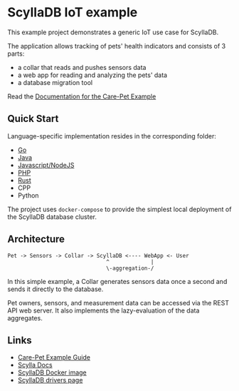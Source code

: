 ScyllaDB IoT example
===

This example project demonstrates a generic IoT use case
for ScyllaDB.

The application allows tracking of pets' health indicators
and consists of 3 parts:

- a collar that reads and pushes sensors data
- a web app for reading and analyzing the pets' data
- a database migration tool

Read the [Documentation for the Care-Pet Example](https://iot.scylladb.com/stable/)

Quick Start
---

Language-specific implementation resides in the corresponding folder:

- [Go](go)
- [Java](java)
- [Javascript/NodeJS](javascript)
- [PHP](php)
- [Rust](rust)
- CPP
- Python


The project uses `docker-compose` to provide the simplest local
deployment of the ScyllaDB database cluster.

Architecture
---

```
Pet -> Sensors -> Collar -> ScyllaDB <---- WebApp <- User
                               ^             |
                               \-aggregation-/
```

In this simple example, a Collar generates sensors data
once a second and sends it directly to the database.

Pet owners, sensors, and measurement data can be accessed via
the REST API web server. It also implements the lazy-evaluation
of the data aggregates.

Links
---
- [Care-Pet Example Guide](https://care-pet.docs.scylladb.com/)
- [Scylla Docs](https://docs.scylladb.com/)
- [ScyllaDB Docker image](https://hub.docker.com/r/scylladb/scylla/)
- [ScyllaDB drivers page](https://docs.scylladb.com/using-scylla/scylla_drivers/)
